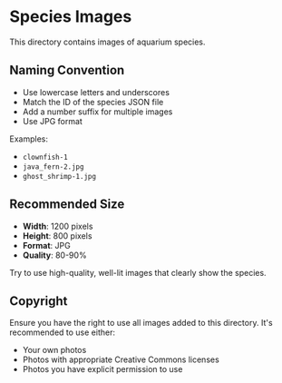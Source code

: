 # Species Images

This directory contains images of aquarium species.

## Naming Convention

- Use lowercase letters and underscores
- Match the ID of the species JSON file
- Add a number suffix for multiple images
- Use JPG format

Examples:

- `clownfish-1`
- `java_fern-2.jpg`
- `ghost_shrimp-1.jpg`

## Recommended Size

- **Width**: 1200 pixels
- **Height**: 800 pixels
- **Format**: JPG
- **Quality**: 80-90%

Try to use high-quality, well-lit images that clearly show the species.

## Copyright

Ensure you have the right to use all images added to this directory.
It's recommended to use either:

- Your own photos
- Photos with appropriate Creative Commons licenses
- Photos you have explicit permission to use
